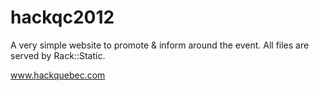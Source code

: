 hackqc2012
==========

A very simple website to promote & inform around the event. All files are served by Rack::Static.

www.hackquebec.com